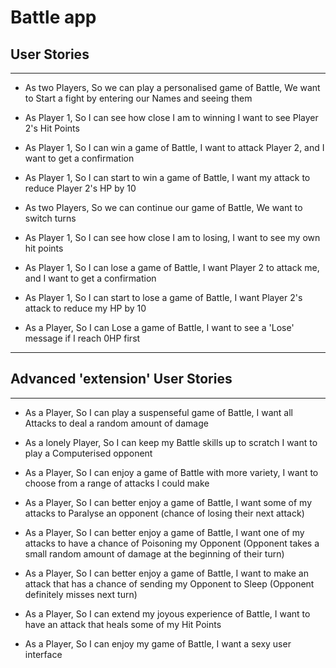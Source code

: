 # Battle app

## User Stories

---

- As two Players,
So we can play a personalised game of Battle,
We want to Start a fight by entering our Names and seeing them

- As Player 1,
So I can see how close I am to winning
I want to see Player 2's Hit Points

- As Player 1,
So I can win a game of Battle,
I want to attack Player 2, and I want to get a confirmation

- As Player 1,
So I can start to win a game of Battle,
I want my attack to reduce Player 2's HP by 10

- As two Players,
So we can continue our game of Battle,
We want to switch turns

- As Player 1,
So I can see how close I am to losing,
I want to see my own hit points

- As Player 1,
So I can lose a game of Battle,
I want Player 2 to attack me, and I want to get a confirmation

- As Player 1,
So I can start to lose a game of Battle,
I want Player 2's attack to reduce my HP by 10

- As a Player,
So I can Lose a game of Battle,
I want to see a 'Lose' message if I reach 0HP first

---

## Advanced  'extension'  User Stories

---

- As a Player,
So I can play a suspenseful game of Battle,
I want all Attacks to deal a random amount of damage

- As a lonely Player,
So I can keep my Battle skills up to scratch
I want to play a Computerised opponent

- As a Player,
So I can enjoy a game of Battle with more variety,
I want to choose from a range of attacks I could make

- As a Player,
So I can better enjoy a game of Battle,
I want some of my attacks to Paralyse an opponent (chance of losing their next attack)

- As a Player,
So I can better enjoy a game of Battle,
I want one of my attacks to have a chance of Poisoning my Opponent (Opponent takes a small random amount of damage at the beginning of their turn)

- As a Player,
So I can better enjoy a game of Battle,
I want to make an attack that has a chance of sending my Opponent to Sleep (Opponent definitely misses next turn)

- As a Player,
So I can extend my joyous experience of Battle,
I want to have an attack that heals some of my Hit Points

- As a Player,
So I can enjoy my game of Battle,
I want a sexy user interface
